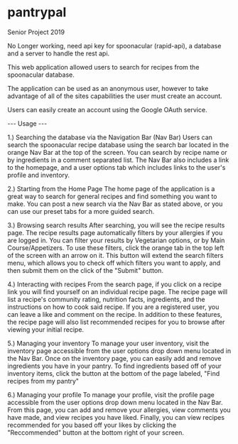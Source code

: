 # pantrypal
Senior Project 2019

No Longer working, need api key for spoonacular (rapid-api), a database and a server to handle the rest api.

This web application allowed users to search for recipes from the spoonacular database.

The application can be used as an anonymous user, however to take advantage of all of the sites capabilities
the user must create an account.

Users can easily create an account using the Google OAuth service.

--- Usage ---

1.) Searching the database via the Navigation Bar (Nav Bar)
Users can search the spoonacular recipe database using the search bar located in the orange 
Nav Bar at the top of the screen. You can search by recipe name or by ingredients in a comment separated list.
The Nav Bar also includes a link to the homepage, and a user options tab
which includes links to the user's profile and inventory.

2.) Starting from the Home Page
The home page of the application is a great way to search for general recipes and find
something you want to make. You can post a new search via the Nav Bar as stated above,
or you can use our preset tabs for a more guided search.

3.) Browsing search results
After searching, you will see the recipe results page. The recipe results page automatically filters
by your allergies if you are logged in. You can filter your results by Vegetarian options,
or by Main Course/Appetizers. To use these filters, click the orange tab in the top left
of the screen with an arrow on it. This button will extend the search filters menu, which 
allows you to check off which filters you want to apply, and then submit them on the
click of the "Submit" button.

4.) Interacting with recipes
From the search page, if you click on a recipe link you will find yourself on an individual
recipe page. The recipe page will list a recipe's community rating, nutrition facts, 
ingredients, and the instructions on how to cook said recipe. If you are a registered user,
you can leave a like and comment on the recipe. In addition to these features, the recipe page
will also list recommended recipes for you to browse after viewing your initial recipe.

5.) Managing your inventory
To manage your user inventory, visit the inventory page accessible
from the user options drop down menu located in the Nav Bar. Once on the inventory page, 
you can easily add and remove ingredients you have in your pantry. To find ingredients based off
of your inventory items, click the button at the bottom of the page labeled, 
"Find recipes from my pantry"

6.) Managing your profile
To manage your profile, visit the profile page accessible
from the user options drop down menu located in the Nav Bar. From this page, you can
add and remove your allergies, view comments you have made, and view recipes you have 
liked. Finally, you can view recipes recommended for you based off your likes by clicking 
the "Reccommended" button at the bottom right of your screen.

